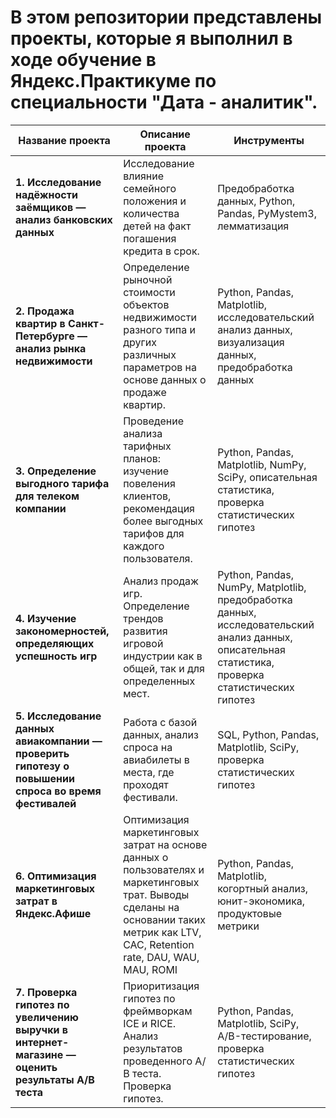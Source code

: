# В этом репозитории представлены проекты, которые я выполнил в ходе обучение в Яндекс.Практикуме по специальности "Дата - аналитик".

| Название проекта        | Описание проекта           | Инструменты           |
| ------------- | -----|-----|
| **1. Исследование надёжности заёмщиков — анализ банковских данных**      |  Исследование влияние семейного положения и количества детей на факт погашения кредита в срок.|Предобработка данных, Python, Pandas, PyMystem3, лемматизация|
| **2. Продажа квартир в Санкт-Петербурге — анализ рынка недвижимости**   |   Определение рыночной стоимости объектов недвижимости разного типа и других различных параметров на основе данных о продаже квартир.| Python, Pandas, Matplotlib, исследовательский анализ данных, визуализация данных, предобработка данных|
| **3. Определение выгодного тарифа для телеком компании** | Проведение анализа тарифных планов: изучение повеления клиентов, рекомендация более выгодных тарифов для каждого пользователя. | Python, Pandas, Matplotlib, NumPy, SciPy, описательная статистика, проверка статистических гипотез|
| **4. Изучение закономерностей, определяющих успешность игр**     |   Анализ продаж игр. Определение трендов развития игровой индустрии как в общей, так и для определенных мест. | Python, Pandas, NumPy, Matplotlib, предобработка данных, исследовательский анализ данных, описательная статистика, проверка статистических гипотез|
| **5. Исследование данных авиакомпании — проверить гипотезу о повышении спроса во время фестивалей**      |  Работа с базой данных, анализ спроса на авиабилеты в места, где проходят фестивали. | SQL, Python, Pandas, Matplotlib, SciPy, проверка статистических гипотез|
| **6. Оптимизация маркетинговых затрат в Яндекс.Афише**     |   Оптимизация маркетинговых затрат на основе данных о пользователях и маркетинговых трат. Выводы сделаны на основании таких метрик как LTV, CAC, Retention rate, DAU, WAU, MAU, ROMI | Python, Pandas, Matplotlib, когортный анализ, юнит-экономика, продуктовые метрики|
| **7. Проверка гипотез по увеличению выручки в интернет-магазине — оценить результаты A/B теста**      | Приоритизация гипотез по фреймворкам ICE и RICE. Анализ результатов проведенного А/В теста. Проверка гипотез. | Python, Pandas, Matplotlib, SciPy, A/B-тестирование, проверка статистических гипотез|

